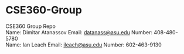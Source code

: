 # CSE360-Group
CSE360 Group Repo <br/>
Name: Dimitar Atanassov     Email: datanass@asu.edu     Number: 408-480-5780  <br/>
Name: Ian Leach             Email: ileach@asu.edu       Number: 602-463-9130
